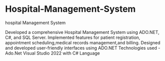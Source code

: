 # Hospital-Management-System
hospital Management System 


Developed a comprehensive Hospital Management System using ADO.NET, C#, and SQL Server.
Implemented features for patient registration, appointment scheduling,medical records management,and billing.
Designed and developed user-friendly interfaces using ADO.NET
Technologies used - Ado.Net Visual Studio 2022 with C\# Language
